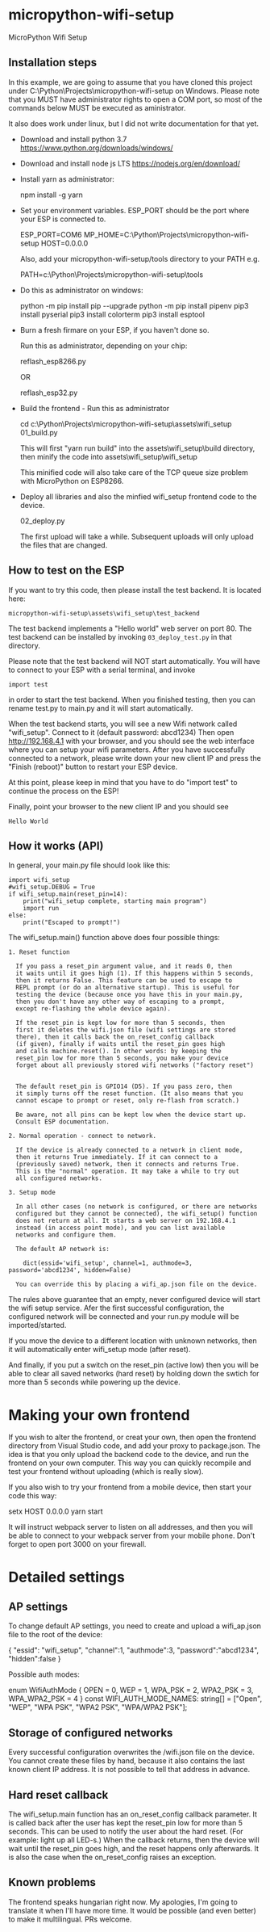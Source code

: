 # micropython-wifi-setup
MicroPython Wifi Setup


## Installation steps

In this example, we are going to assume that you have cloned
this project under C:\Python\Projects\micropython-wifi-setup
on Windows. Please note that you MUST have administrator rights
to open a COM port, so most of the commands below MUST be executed
as aministrator.

It also does work under linux, but I did not write documentation for
that yet.

* Download and install python 3.7 https://www.python.org/downloads/windows/
* Download and install node js LTS https://nodejs.org/en/download/
* Install yarn as administrator:


    npm install -g yarn

* Set your environment variables. ESP_PORT should be the port where your
  ESP is connected to.

    ESP_PORT=COM6
    MP_HOME=C:\Python\Projects\micropython-wifi-setup
    HOST=0.0.0.0

   Also, add your micropython-wifi-setup/tools directory to your PATH
   e.g.

   PATH=c:\Python\Projects\micropython-wifi-setup\tools

* Do this as administrator on windows:

    python -m pip install pip --upgrade
    python -m pip install pipenv
    pip3 install pyserial
    pip3 install colorterm
    pip3 install esptool

* Burn a fresh firmare on your ESP, if you haven't done so.

  Run this as administrator, depending on your chip:

    reflash_esp8266.py

    OR

    reflash_esp32.py

* Build the frontend - Run this as administrator

    cd c:\Python\Projects\micropython-wifi-setup\assets\wifi_setup
    01_build.py

  This will first "yarn run build" into the assets\wifi_setup\build
  directory, then minify the code into assets\wifi_setup\wifi_setup

  This minified code will also take care of the TCP queue size problem
  with MicroPython on ESP8266.

* Deploy all libraries and also the minfied wifi_setup frontend
  code to the device.

    02_deploy.py

   The first upload will take a while. Subsequent uploads will only
   upload the files that are changed.


## How to test on the ESP

If you want to try this code, then please install the test backend.
It is located here:

    micropython-wifi-setup\assets\wifi_setup\test_backend

The test backend implements a "Hello world" web server on port 80.
The test backend can be installed by invoking `03_deploy_test.py`
in that directory.

Please note that the test backend will NOT start automatically. You
will have to connect to your ESP with a serial terminal, and invoke

    import test

in order to start the test backend. When you finished testing, then
you can rename test.py to main.py and it will start automatically.

When the test backend starts, you will see a new Wifi network
called "wifi_setup". Connect to it (default password: abcd1234)
Then open http://192.168.4.1 with your browser, and you should see
the web interface where you can setup your wifi parameters.
After you have successfully connected to a network, please write
down your new client IP and press the "Finish (reboot)" button to
restart your ESP device.

At this point, please keep in mind that you have to do "import test"
to continue the process on the ESP!

Finally, point your browser to the new client IP and you should see

    Hello World

## How it works (API)

In general, your main.py file should look like this:

    import wifi_setup
    #wifi_setup.DEBUG = True
    if wifi_setup.main(reset_pin=14):
        print("wifi_setup complete, starting main program")
        import run
    else:
        print("Escaped to prompt!")


The wifi_setup.main() function above does four possible things:

    1. Reset function

      If you pass a reset_pin argument value, and it reads 0, then
      it waits until it goes high (1). If this happens within 5 seconds,
      then it returns False. This feature can be used to escape to
      REPL prompt (or do an alternative startup). This is useful for
      testing the device (because once you have this in your main.py,
      then you don't have any other way of escaping to a prompt,
      except re-flashing the whole device again).

      If the reset_pin is kept low for more than 5 seconds, then
      first it deletes the wifi.json file (wifi settings are stored
      there), then it calls back the on_reset_config callback
      (if given), finally if waits until the reset_pin goes high
      and calls machine.reset(). In other words: by keeping the
      reset_pin low for more than 5 seconds, you make your device
      forget about all previously stored wifi networks ("factory reset")


      The default reset_pin is GPIO14 (D5). If you pass zero, then
      it simply turns off the reset function. (It also means that you
      cannot escape to prompt or reset, only re-flash from scratch.)

      Be aware, not all pins can be kept low when the device start up.
      Consult ESP documentation.

    2. Normal operation - connect to network.

      If the device is already connected to a network in client mode,
      then it returns True immediately. If it can connect to a
      (previously saved) network, then it connects and returns True.
      This is the "normal" operation. It may take a while to try out
      all configured networks.

    3. Setup mode

      In all other cases (no network is configured, or there are networks
      configured but they cannot be connected), the wifi_setup() function
      does not return at all. It starts a web server on 192.168.4.1
      instead (in access point mode), and you can list available
      networks and configure them.

      The default AP network is:

        dict(essid='wifi_setup', channel=1, authmode=3, password='abcd1234', hidden=False)

      You can override this by placing a wifi_ap.json file on the device.

The rules above guarantee that an empty, never configured device will
start the wifi setup service. Afer the first successful configuration,
the configured network will be connected and your run.py module will be
imported/started.

If you move the device to a different location with unknown networks,
then it will automatically enter wifi_setup mode (after reset).

And finally, if you put a switch on the reset_pin (active low) then
you will be able to clear all saved networks (hard reset) by holding
down the swtich for more than 5 seconds while powering up the device.


Making your own frontend
========================

If you wish to alter the frontend, or creat your own, then
open the frontend directory from Visual Studio code, and add your
proxy to package.json. The idea is that you only upload the backend code
to the device, and run the frontend on your own computer. This way
you can quickly recompile and test your frontend without uploading
(which is really slow).

If you also wish to try your frontend from a mobile device, then
start your code this way:

setx HOST 0.0.0.0
yarn start

It will instruct webpack server to listen on all addresses, and then
you will be able to connect to your webpack server from your mobile
phone. Don't forget to open port 3000 on your firewall.

Detailed settings
=================

AP settings
-----------

To change default AP settings, you need to create and upload a
wifi_ap.json file to the root of the device:

{
"essid": "wifi_setup",
"channel":1,
"authmode":3,
"password":"abcd1234",
"hidden":false
}

Possible auth modes:

enum WifiAuthMode {
  OPEN = 0,
  WEP = 1,
  WPA_PSK = 2,
  WPA2_PSK = 3,
  WPA_WPA2_PSK = 4
}
const WIFI_AUTH_MODE_NAMES: string[] = ["Open", "WEP", "WPA PSK", "WPA2 PSK", "WPA/WPA2 PSK"];

Storage of configured networks
------------------------------

Every successful configuration overwrites the /wifi.json file on the
device. You cannot create these files by hand, because it also contains
the last known client IP address. It is not possible to tell that
address in advance.

Hard reset callback
-------------------

The wifi_setup.main function has an on_reset_config callback parameter.
It is called back after the user has kept the reset_pin low for more
than 5 seconds. This can be used to notify the user about the hard reset.
(For example: light up all LED-s.) When the callback returns, then
the device will wait until the reset_pin goes high, and the reset
happens only afterwards. It is also the case when the on_reset_config
raises an exception.

## Known problems

The frontend speaks hungarian right now. My apologies, I'm going to
translate it when I'll have more time. It would be possible (and even
better) to make it multilingual. PRs welcome.

